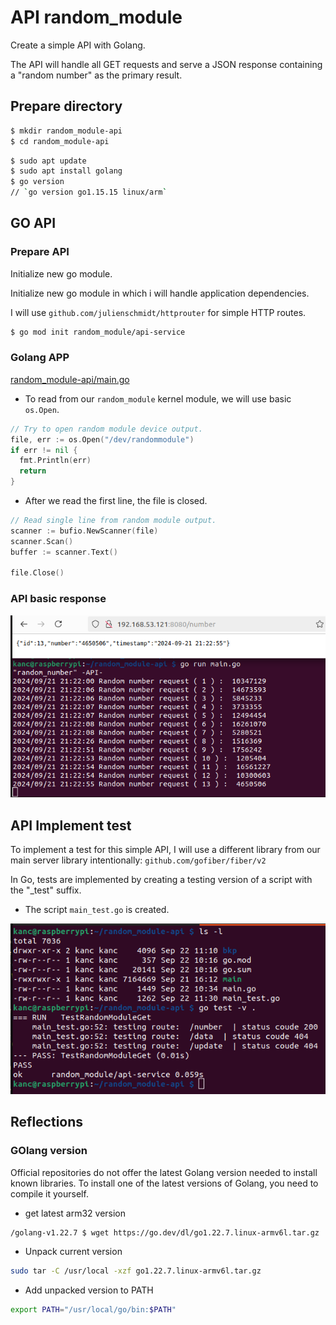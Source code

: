 # API random_module

Create a simple API with Golang.

The API will handle all GET requests and serve a JSON response containing a "random number" as the primary result.

## Prepare directory

```bash
$ mkdir random_module-api
$ cd random_module-api
```

```bash
$ sudo apt update
$ sudo apt install golang
$ go version
// `go version go1.15.15 linux/arm`
```

## GO API

### Prepare API

Initialize new go module.

Initialize new go module in which i will handle application dependencies.

I will use `github.com/julienschmidt/httprouter` for simple HTTP routes.

```bash
$ go mod init random_module/api-service
```
### Golang APP

[random_module-api/main.go](random_module-api/main.go)

 - To read from our `random_module` kernel module, we will use basic `os.Open`.

```go
// Try to open random module device output.
file, err := os.Open("/dev/randommodule")
if err != nil {
  fmt.Println(err)
  return
}
```

 - After we read the first line, the file is closed.

```go
// Read single line from random module output.
scanner := bufio.NewScanner(file)
scanner.Scan()
buffer := scanner.Text()

file.Close()
```

### API basic response

![](attachments/Clipboard_2024-09-21-21-23-24.png)


 ## API Implement test

To implement a test for this simple API, I will use a different library from our main server library intentionally:
`github.com/gofiber/fiber/v2`

In Go, tests are implemented by creating a testing version of a script with the "_test" suffix.

  - The script `main_test.go` is created.

![](attachments/Clipboard_2024-09-22-11-33-23.png)


## Reflections

### GOlang version

Official repositories do not offer the latest Golang version needed to install known libraries. To install one of the latest versions of Golang, you need to compile it yourself.

 - get latest arm32 version

 ```bash
 /golang-v1.22.7 $ wget https://go.dev/dl/go1.22.7.linux-armv6l.tar.gz
 ```
 - Unpack current version

```bash
sudo tar -C /usr/local -xzf go1.22.7.linux-armv6l.tar.gz
```

 - Add unpacked version to PATH

 ```bash
 export PATH="/usr/local/go/bin:$PATH"
 ```





